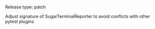 Release type: patch

Adjust signature of SugarTerminalReporter to avoid conflicts with other pytest plugins
